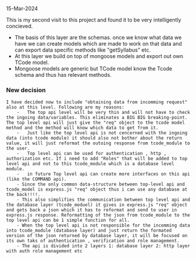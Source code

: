 15-Mar-2024

This is my second visit to this project and found it to be very intelligently concieved.

+ The basis of this layer are the schemas. once we know what data we have we can create models which are made to work on that data and can export data specific methods like "getSyllabus" etc.
+ At this layer we build on top of mongoose models and export out own TCode model.
+ Mongoose models are generic but TCode model know the Tcode schema and thus has relevant methods.

### New decision

    I have decided now to include "obtaining data from incomming request" also at this level. Following are my reasons:
        -   The top api level will be very thin and will not have to check the ingoing data/variables. This eliminates a BIG BIG breaking-point. The top level api will just give the "req" object to the tcode model method and the method will know which data to get from it.
        -   Just like the top level api is not cencerned with the ingoing data (into tcode module) it should also not bother about the return value, it will just reformat the outoing response from tcode_module to the user.
        -   Top level api can be used for authentication , http , authorization etc. If i need to add "Roles" that will be added to top level api and not to this tcode_module which is a database level module.
        -   in future Top level api can create more interfaces on this api (like the COMMAND api).
        - Since the only common data-structure between top-level api and tcode_model is express.js "req" object thus i can use any database at the back!!!!.
        - This also simplifies the communication between top level api and the database layer (tcode_moduel) it gives in express.js "req" object and gets back a json which it has to reformat and send to user in express.js response. Reformatting of the json from tcode_module to the top level api can be 1 simple function for all.
        - When the top level api is not responsible for the incomming data into tcode_module (database layer) and just return the formated version of the json returned by database layer, it will be focused on its own taks of authentication , verification and role management.
        - The api is divided into 2 layers 1: database layer 2: http layer with auth role management etc 
